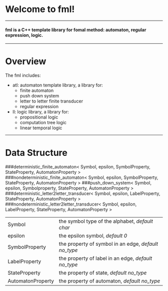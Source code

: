# Welcome to fml!
---
#### fml is a C++ template library for fomal method: automaton, regular expression, logic.
---
# Overview
The fml includes:
- atl: automaton template library, a library for:
    - finite automaton
    - push down system
    - letter to letter finite transducer
    - regular expression
- ll: logic library, a library for:
    - propositional logic
    - computation tree logic
    - linear temporal logic
---
# Data Structure 

###deterministic_finite_automaton< Symbol, epsilon, SymbolProperty, StateProperty, AutomatonProperty >
###nondeterministic_finite_automaton< Symbol, epsilon, SymbolProperty, StateProperty, AutomatonProperty >
###push_down_system< Symbol, epsilon, Symbolproperty, StateProperty, AutomatonProperty >
###deterministic_letter2letter_transducer< Symbol, epsilon, LabelProperty, StateProperty, AutomatonProperty >
###nondeterministic_letter2letter_transducer< Symbol, epsilon, LabelProperty, StateProperty, AutomatonProperty >

|||
|-|-|
|Symbol|the symbol type of the alphabet, *default char*|
|epsilon|the epsilon symbol, *default 0*|
|SymbolProperty|the property of symbol in an edge, *default no_type*|
|LabelProperty|the property of label in an edge, *default no_type*|
|StateProperty|the property of state, *default no_type*|
|AutomatonProperty|the property of automaton, *default no_type*|


